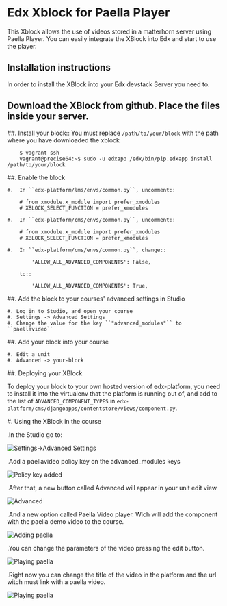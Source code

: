 # Edx Xblock for Paella Player #
This Xblock allows the use of videos stored in a matterhorn server using Paella Player.
You can easily integrate the XBlock into Edx and start to use the player.

## Installation instructions ##
In order to install the XBlock into your Edx devstack Server you need to.

## Download the XBlock from github. Place the files inside your server.
##.   Install your block::
You must replace `/path/to/your/block` with the path where you have downloaded the xblock

        $ vagrant ssh
        vagrant@precise64:~$ sudo -u edxapp /edx/bin/pip.edxapp install /path/to/your/block

##.  Enable the block

    #.  In ``edx-platform/lms/envs/common.py``, uncomment::

        # from xmodule.x_module import prefer_xmodules
        # XBLOCK_SELECT_FUNCTION = prefer_xmodules

    #.  In ``edx-platform/cms/envs/common.py``, uncomment::

        # from xmodule.x_module import prefer_xmodules
        # XBLOCK_SELECT_FUNCTION = prefer_xmodules

    #.  In ``edx-platform/cms/envs/common.py``, change::

            'ALLOW_ALL_ADVANCED_COMPONENTS': False,

        to::

            'ALLOW_ALL_ADVANCED_COMPONENTS': True,

##.  Add the block to your courses' advanced settings in Studio

    #. Log in to Studio, and open your course
    #. Settings -> Advanced Settings
    #. Change the value for the key ``"advanced_modules"`` to ``paellavideo``


##.  Add your block into your course

    #. Edit a unit
    #. Advanced -> your-block

##. Deploying your XBlock

To deploy your block to your own hosted version of edx-platform, you need to install it
into the virtualenv that the platform is running out of, and add to the list of ``ADVANCED_COMPONENT_TYPES``
in ``edx-platform/cms/djangoapps/contentstore/views/component.py``.

#. Using the XBlock in the course

.In the Studio go to:

![Settings->Advanced Settings](https://github.com/polimediaupv/paellaXBlock/blob/master/doc/img/1.png)

.Add a paellavideo policy key on the advanced_modules keys

![Policy key added](https://github.com/polimediaupv/paellaXBlock/blob/master/doc/img/2.png)

.After that, a new button called Advanced will appear in your unit edit view

![Advanced](https://github.com/polimediaupv/paellaXBlock/blob/master/doc/img/3.png)

.And a new option called Paella Video player. Wich will add the component with the paella demo video to the course.

![Adding paella](https://github.com/polimediaupv/paellaXBlock/blob/master/doc/img/4.png)

.You can change the parameters of the video pressing the edit button.

![Playing paella](https://github.com/polimediaupv/paellaXBlock/blob/master/doc/img/5.png)

.Right now you can change the title of the video in the platform and the url witch must link with a paella video.

![Playing paella](https://github.com/polimediaupv/paellaXBlock/blob/master/doc/img/6.png)
